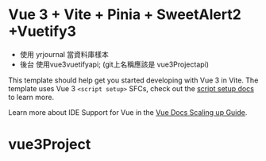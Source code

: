 # Vue 3 + Vite + Pinia + SweetAlert2 +Vuetify3
- 使用 yrjournal 當資料庫樣本
- 後台 使用vue3vuetifyapi; (git上名稱應該是 vue3Projectapi)

This template should help get you started developing with Vue 3 in Vite. The template uses Vue 3 `<script setup>` SFCs, check out the [script setup docs](https://v3.vuejs.org/api/sfc-script-setup.html#sfc-script-setup) to learn more.

Learn more about IDE Support for Vue in the [Vue Docs Scaling up Guide](https://vuejs.org/guide/scaling-up/tooling.html#ide-support).
# vue3Project
